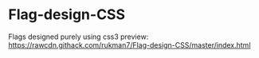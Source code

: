 # Flag-design-CSS
Flags designed purely using css3
preview: https://rawcdn.githack.com/rukman7/Flag-design-CSS/master/index.html
